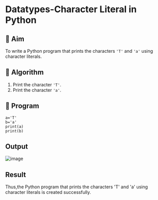 # Datatypes-Character Literal in Python

## 🎯 Aim
To write a Python program that prints the characters `'T'` and `'a'` using character literals.

## 🧠 Algorithm
1. Print the character `'T'`.
2. Print the character `'a'`.

## 🧾 Program
```
a='T'
b='a'
print(a)
print(b)
```
## Output
![image](https://github.com/user-attachments/assets/a97c7302-1216-4944-b339-9f61ba29164e)

## Result
Thus,the Python program that prints the characters 'T' and 'a' using character literals is created successfully.
